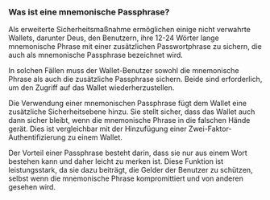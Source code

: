 ### Was ist eine mnemonische Passphrase?

Als erweiterte Sicherheitsmaßnahme ermöglichen einige nicht verwahrte Wallets, darunter Deus, den Benutzern, ihre 12-24 Wörter lange mnemonische Phrase mit einer zusätzlichen Passwortphrase zu sichern, die auch als mnemonische Passphrase bezeichnet wird.

In solchen Fällen muss der Wallet-Benutzer sowohl die mnemonische Phrase als auch die zusätzliche Passphrase sichern. Beide sind erforderlich, um den Zugriff auf das Wallet wiederherzustellen.

Die Verwendung einer mnemonischen Passphrase fügt dem Wallet eine zusätzliche Sicherheitsebene hinzu. Sie stellt sicher, dass das Wallet auch dann sicher bleibt, wenn die mnemonische Phrase in die falschen Hände gerät. Dies ist vergleichbar mit der Hinzufügung einer Zwei-Faktor-Authentifizierung zu einem Wallet.

Der Vorteil einer Passphrase besteht darin, dass sie nur aus einem Wort bestehen kann und daher leicht zu merken ist. Diese Funktion ist leistungsstark, da sie dazu beiträgt, die Gelder der Benutzer zu schützen, selbst wenn die mnemonische Phrase kompromittiert und von anderen gesehen wird.